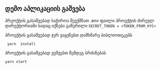 
## დემო აპლიკაციის გაშვება

პრეოქტის გასაშვებად საჭიროა შევქმნათ .env ფაილი პროექტის
ძირეულ დირექტორიაში სადაც იქნება გაწერილი ```SECRET_TOKEN = <TOKEN_FROM_KYC>```


პროექტის გასაშვებად ჯერ ვაყენებთ დამხმარე ბიბლიოთეკებს

``` yarn  install```

პროექტის გასაშვებად ვუშვებთ შემდეგ ბრძანებას

``` yarn start ```


